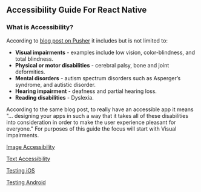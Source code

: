 ## Accessibility Guide For React Native

### What is Accessibility?
According to [blog post on Pusher](https://pusher.com/tutorials/accessible-react-native) it includes but is not limited to:

- **Visual impairments** - examples include low vision, color-blindness, and total blindness.
- **Physical or motor disabilities** - cerebral palsy, bone and joint deformities.
- **Mental disorders** - autism spectrum disorders such as Asperger’s syndrome, and autistic disorder.
- **Hearing impairment** - deafness and partial hearing loss.
- **Reading disabilities** - Dyslexia.

According to the same blog post, to really have an accessible app it means "... designing your apps in such a way that it takes all of these disabilities into consideration in order to make the user experience pleasant for everyone." For purposes of this guide the focus will start with Visual impairments.

[Image Accessibility](images.md)

[Text Accessibility](text.md)

[Testing iOS](test-ios.md)

[Testing Android](test-android.md)
